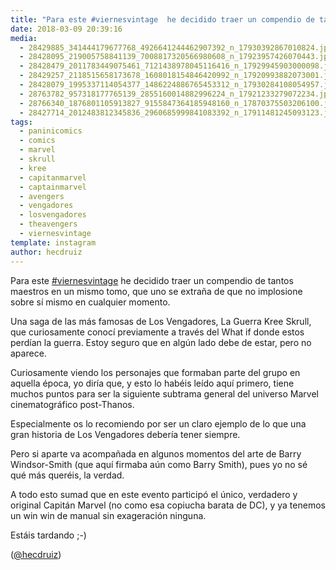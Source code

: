 ```yaml
---
title: "Para este #viernesvintage  he decidido traer un compendio de tantos maestros en un mismo tomo, que uno se extraña de que no implosione sobre sí mismo en cualquier momento"
date: 2018-03-09 20:39:16
media: 
  - 28429885_341444179677768_4926641244462907392_n_17930392867010824.jpg
  - 28428095_219005758841139_7008817320566980608_n_17923957426070443.jpg
  - 28428479_2011783449075461_7121438978045116416_n_17929945903000098.jpg
  - 28429257_2118515658173678_1608018154846420992_n_17920993882073001.jpg
  - 28428079_1995337114054377_1486224886765453312_n_17930284108054957.jpg
  - 28763782_957318177765139_2855160014882996224_n_17921233279072234.jpg
  - 28766340_1876801105913827_9155847364185948160_n_17870375503206100.jpg
  - 28427714_2012483812345836_2960685999841083392_n_17911481245093123.jpg
tags: 
  - paninicomics
  - comics
  - marvel
  - skrull
  - kree
  - capitanmarvel
  - captainmarvel
  - avengers
  - vengadores
  - losvengadores
  - theavengers
  - viernesvintage
template: instagram
author: hecdruiz
---
```


Para este [#viernesvintage](/tags/viernesvintage)  he decidido traer un compendio de tantos maestros en un mismo tomo, que uno se extraña de que no implosione sobre sí mismo en cualquier momento.

Una saga de las más famosas de Los Vengadores, La Guerra Kree Skrull, que curiosamente conocí previamente a través del What if donde estos perdían la guerra. Estoy seguro que en algún lado debe de estar, pero no aparece.

Curiosamente viendo los personajes que formaban parte del grupo en aquella época, yo diría que, y esto lo habéis leído aquí primero, tiene muchos puntos para ser la siguiente subtrama general del universo Marvel cinematográfico post-Thanos.

Especialmente os lo recomiendo por ser un claro ejemplo de lo  que una gran historia de Los Vengadores debería tener siempre.

Pero si aparte va acompañada en algunos momentos del arte de Barry Windsor-Smith (que aquí firmaba aún como Barry Smith), pues yo no sé qué más queréis, la verdad.

A todo esto sumad que en este evento participó el único, verdadero y original Capitán Marvel (no como esa copiucha barata de DC), y ya tenemos un win win de manual sin exageración ninguna.

Estáis tardando ;-)

([@hecdruiz](https://instagram.com/hecdruiz))
